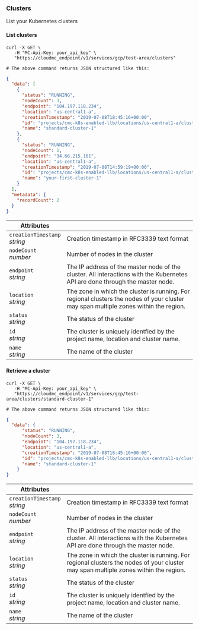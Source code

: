 ### Clusters
List your Kubernetes clusters

<!-------------------- LIST CLUSTERS -------------------->

#### List clusters

```shell
curl -X GET \
   -H "MC-Api-Key: your_api_key" \
   "https://cloudmc_endpoint/v1/services/gcp/test-area/clusters"

# The above command returns JSON structured like this:
```
```json
{
  "data": [
    {
      "status": "RUNNING",
      "nodeCount": 3,
      "endpoint": "104.197.118.234",
      "location": "us-central1-a",
      "creationTimestamp": "2019-07-08T18:45:16+00:00",
      "id": "projects/cmc-k8s-enabled-llb/locations/us-central1-a/clusters/standard-cluster-1",
      "name": "standard-cluster-1"
    },
    {
      "status": "RUNNING",
      "nodeCount": 1,
      "endpoint": "34.66.215.161",
      "location": "us-central1-a",
      "creationTimestamp": "2019-07-08T14:59:19+00:00",
      "id": "projects/cmc-k8s-enabled-llb/locations/us-central1-a/clusters/your-first-cluster-1",
      "name": "your-first-cluster-1"
    }
  ],
  "metadata": {
    "recordCount": 2
  }
}
```

Attributes | &nbsp;
------- | -----------
`creationTimestamp`<br/>*string* | Creation timestamp in RFC3339 text format
`nodeCount`<br/>*number* | Number of nodes in the cluster
`endpoint`<br/>*string* | The IP address of the master node of the cluster. All interactions with the Kubernetes API are done through the master node.
`location` <br/> *string* | The zone in which the cluster is running. For regional clusters the nodes of your cluster may span multiple zones within the region.
`status` <br/> *string* | The status of the cluster
`id` <br/> *string* | The cluster is uniquely identfied by the project name, location and cluster name.
`name` <br/> *string* | The name of the cluster

<!-------------------- RETRIEVE A CLUSTER -------------------->

#### Retrieve a cluster

```shell
curl -X GET \
   -H "MC-Api-Key: your_api_key" \
   "https://cloudmc_endpoint/v1/services/gcp/test-area/clusters/standard-cluster-1"

# The above command returns JSON structured like this:
```
```json
{
  "data": {
      "status": "RUNNING",
      "nodeCount": 3,
      "endpoint": "104.197.118.234",
      "location": "us-central1-a",
      "creationTimestamp": "2019-07-08T18:45:16+00:00",
      "id": "projects/cmc-k8s-enabled-llb/locations/us-central1-a/clusters/standard-cluster-1",
      "name": "standard-cluster-1"
    }
}
```

Attributes | &nbsp;
------- | -----------
`creationTimestamp`<br/>*string* | Creation timestamp in RFC3339 text format
`nodeCount`<br/>*number* | Number of nodes in the cluster
`endpoint`<br/>*string* | The IP address of the master node of the cluster. All interactions with the Kubernetes API are done through the master node.
`location` <br/> *string* | The zone in which the cluster is running. For regional clusters the nodes of your cluster may span multiple zones within the region.
`status` <br/> *string* | The status of the cluster
`id` <br/> *string* | The cluster is uniquely identfied by the project name, location and cluster name.
`name` <br/> *string* | The name of the cluster
